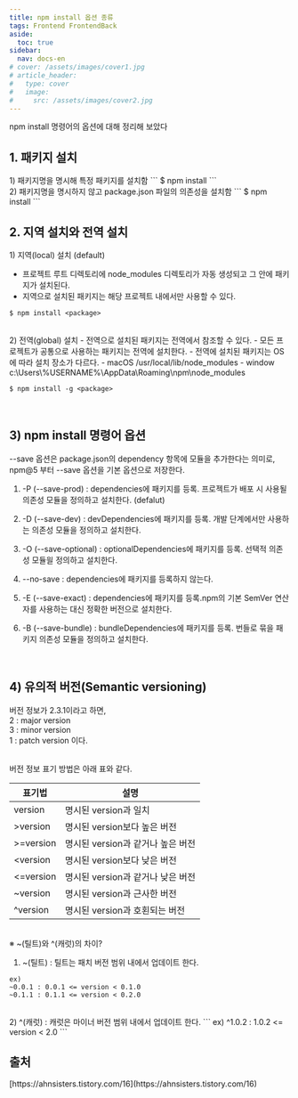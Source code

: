 ```yaml
---
title: npm install 옵션 종류
tags: Frontend FrontendBack
aside:
  toc: true
sidebar:
  nav: docs-en
# cover: /assets/images/cover1.jpg
# article_header:
#   type: cover
#   image:
#     src: /assets/images/cover2.jpg
---
```


npm install 명령어의 옵션에 대해 정리해 보았다

<!-- more -->

<h2 id="h1">1. 패키지 설치</h2>
<span class='thirdheading'>
1) 패키지명을 명시해 특정 패키지를 설치함
</span>
```
$ npm install <package>
```

<br>
<span class='thirdheading'>
2) 패키지명을 명시하지 않고 package.json 파일의 의존성을 설치함
</span>
```
$ npm install
```


<br>
<h2 id="h2">2. 지역 설치와 전역 설치</h2>
<span class='thirdheading'>
1) 지역(local) 설치 (default)
</span>

- 프로젝트 루트 디렉토리에 node_modules 디렉토리가 자동 생성되고 그 안에 패키지가 설치된다.
- 지역으로 설치된 패키지는 해당 프로젝트 내에서만 사용할 수 있다.

```
$ npm install <package>
```

<br>
<span class='thirdheading'>
2) 전역(global) 설치
</span>
- 전역으로 설치된 패키지는 전역에서 참조할 수 있다.
- 모든 프로젝트가 공통으로 사용하는 패키지는 전역에 설치한다.
- 전역에 설치된 패키지는 OS에 따라 설치 장소가 다르다.
    - macOS  /usr/local/lib/node_modules
    - window  c:\Users\%USERNAME%\AppData\Roaming\npm\node_modules

```
$ npm install -g <package>
```

<br>
<h2 id="h3">3) npm install 명령어 옵션</h2>

--save 옵션은 package.json의 dependency 항목에 모듈을 추가한다는 의미로, npm@5 부터 --save 옵션을 기본 옵션으로 저장한다.

1) -P (--save-prod) : dependencies에 패키지를 등록. 프로젝트가 배포 시 사용될 의존성 모듈을 정의하고 설치한다. (defalut)

2) -D (--save-dev) : devDependencies에 패키지를 등록. 개발 단계에서만 사용하는 의존성 모듈을 정의하고 설치한다.

3) -O (--save-optional) : optionalDependencies에 패키지를 등록. 선택적 의존성 모듈읠 정의하고 설치한다.

4) --no-save : dependencies에 패키지를 등록하지 않는다.

5) -E (--save-exact) : dependencies에 패키지를 등록.npm의 기본 SemVer 연산자를 사용하는 대신 정확한 버전으로 설치한다.

6) -B (--save-bundle) :  bundleDependencies에 패키지를 등록. 번들로 묶을 패키지 의존성 모듈을 정의하고 설치한다.

<br>
<h2 id="h4">4) 유의적 버전(Semantic versioning)</h2>

버전 정보가 2.3.1이라고 하면,<br>
2 : major version<br>
3 : minor version<br>
1 : patch version 이다.

<br>
버전 정보 표기 방법은 아래 표와 같다.

|표기법|설명|
|---|---|
|version|명시된 version과 일치|
|>version|명시된 version보다 높은 버전|
|>=version|명시된 version과 같거나 높은 버전|
|<version|명시된 version보다 낮은 버전|
|<=version|명시된 version과 같거나 낮은 버전|
|~version|명시된 version과 근사한 버전|
|^version|명시된 version과 호횐되는 버전|

<br>
<span class='thirdheading'>
※ ~(틸트)와 ^(캐럿)의 차이?
</span>

1) ~(틸트) : 틸트는 패치 버전 범위 내에서 업데이트 한다.

```
ex)
~0.0.1 : 0.0.1 <= version < 0.1.0
~0.1.1 : 0.1.1 <= version < 0.2.0
```

<br>
2) ^(캐럿) : 캐럿은 마이너 버전 범위 내에서 업데이트 한다.
```
ex)
^1.0.2 : 1.0.2 <= version < 2.0
```

<br>
<h2 id="h4">출처</h2>
[https://ahnsisters.tistory.com/16](https://ahnsisters.tistory.com/16)